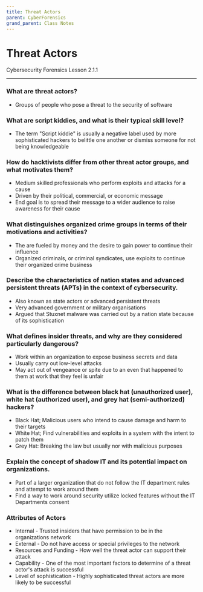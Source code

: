 ```yaml
---
title: Threat Actors
parent: CyberForensics 
grand_parent: Class Notes
---
```

# Threat Actors
Cybersecurity Forensics Lesson 2.1.1

___
### What are threat actors?
- Groups of people who pose a threat to the security of software

### What are script kiddies, and what is their typical skill level?
- The term "Script kiddie" is usually a negative label used by more sophisticated hackers to belittle one another or dismiss someone for not being knowledgeable

### How do hacktivists differ from other threat actor groups, and what motivates them?
- Medium skilled professionals who perform exploits and attacks for a cause
- Driven by their political, commercial, or economic message
- End goal is to spread their message to a wider audience to raise awareness for their cause
  
### What distinguishes organized crime groups in terms of their motivations and activities?
- The are fueled by money and the desire to gain power to continue their influence
- Organized criminals, or criminal syndicates, use exploits to continue their organized crime business

### Describe the characteristics of nation states and advanced persistent threats (APTs) in the context of cybersecurity.
- Also known as state actors or advanced persistent threats
- Very advanced government or military organisations
- Argued that Stuxnet malware was carried out by a nation state because of its sophistication

### What defines insider threats, and why are they considered particularly dangerous?
  - Work within an organization to expose business secrets and data
  - Usually carry out low-level attacks
  - May act out of vengeance or spite due to an even that happened to them at work that they feel is unfair
  
### What is the difference between black hat (unauthorized user), white hat (authorized user), and grey hat (semi-authorized) hackers?
- Black Hat; Malicious users who intend to cause damage and harm to their targets
- White Hat; Find vulnerabilities and exploits in a system with the intent to patch them
- Grey Hat: Breaking the law but usually nor with malicious purposes

### Explain the concept of shadow IT and its potential impact on organizations.
- Part of a larger organization that do not follow the IT department rules and attempt to work around them
- Find a way to work around security utilize locked features without the IT Departments consent

### Attributes of Actors
- Internal - Trusted insiders that have permission to be in the organizations network
- External - Do not have access or special privileges to the network
- Resources and Funding - How well the threat actor can support their attack
- Capability -  One of the most important factors to determine of a threat actor's attack is successful
- Level of sophistication - Highly sophisticated threat actors are more likely to be successful
